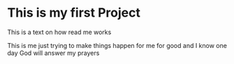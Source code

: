 # This is my first Project 

This is a text on how read me works

This is me just trying to make things happen for me for good 
and I know one day God will answer my prayers

 
